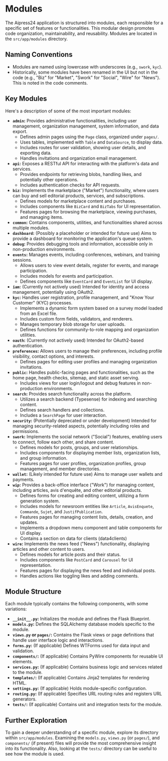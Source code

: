 # Modules

The Aipress24 application is structured into modules, each responsible for a specific set of features or functionalities. This modular design promotes code organization, maintainability, and reusability. Modules are located in the `src/app/modules` directory.

## Naming Conventions

*   Modules are named using lowercase with underscores (e.g., `swork`, `kyc`).
*   Historically, some modules have been renamed in the UI but not in the code (e.g., "Biz" for "Market", "Swork" for "Social", "Wire" for "News"). This is noted in the code comments.

## Key Modules

Here's a description of some of the most important modules:

*   **`admin`:** Provides administrative functionalities, including user management, organization management, system information, and data export.
    *   Defines admin pages using the `Page` class, organized under `pages/`.
    *   Uses tables, implemented with `Table` and `DataSource`, to display data.
    *   Includes routes for user validation, showing user details, and exporting data.
    *   Handles invitations and organization email management.
*   **`api`:** Exposes a RESTful API for interacting with the platform's data and services.
    *   Provides endpoints for retrieving blobs, handling likes, and potentially other operations.
    *   Includes authentication checks for API requests.
*   **`biz`:** Implements the marketplace ("Market") functionality, where users can buy and sell editorial products, services, and subscriptions.
    *   Defines models for marketplace content and purchases.
    *   Includes components like `BizCard` and `BizTabs` for UI representation.
    *   Features pages for browsing the marketplace, viewing purchases, and managing items.
*   **`common`:** Contains components, utilities, and functionalities shared across multiple modules.
*   **`dashboard`:** (Possibly a placeholder or intended for future use) Aims to provide a dashboard for monitoring the application's queue system.
*   **`debug`:** Provides debugging tools and information, accessible only in non-production environments.
*   **`events`:** Manages events, including conferences, webinars, and training sessions.
    *   Allows users to view event details, register for events, and manage participation.
    *   Includes models for events and participation.
    *   Defines components like `EventCard` and `EventList` for UI display.
*   **`iam`:** (Currently not actively used) Intended for identity and access management, potentially using OAuth2.
*   **`kyc`:** Handles user registration, profile management, and "Know Your Customer" (KYC) processes.
    *   Implements a dynamic form system based on a survey model loaded from an Excel file.
    *   Includes custom form fields, validators, and renderers.
    *   Manages temporary blob storage for user uploads.
    *   Defines functions for community-to-role mapping and organization utilities.
*   **`oauth`:** (Currently not actively used) Intended for OAuth2-based authentication.
*   **`preferences`:** Allows users to manage their preferences, including profile visibility, contact options, and interests.
    *   Defines pages for editing user profiles and managing organization invitations.
*   **`public`:** Handles public-facing pages and functionalities, such as the home page, health checks, sitemap, and static asset serving.
    *   Includes views for user login/logout and debug features in non-production environments.
*   **`search`:** Provides search functionality across the platform.
    *   Utilizes a search backend (Typesense) for indexing and searching content.
    *   Defines search handlers and collections.
    *   Includes a `SearchPage` for user interaction.
*   **`security`:** (Potentially deprecated or under development) Intended for managing security-related aspects, potentially including roles and permissions.
*   **`swork`:** Implements the social network ("Social") features, enabling users to connect, follow each other, and share content.
    *   Defines models for posts, groups, and user relationships.
    *   Includes components for displaying member lists, organization lists, and group information.
    *   Features pages for user profiles, organization profiles, group management, and member directories.
*   **`wallet`:** (Likely intended for future use) Aims to manage user wallets and payments.
*   **`wip`:** Provides a back-office interface ("Work") for managing content, including articles, avis d'enquête, and other editorial products.
    *   Defines forms for creating and editing content, utilizing a form generation system.
    *   Includes models for newsroom entities like `Article`, `AvisEnquete`, `Commande`, `Sujet`, and `JustifPublication`.
    *   Features pages for managing content lists, details, creation, and updates.
    *   Implements a dropdown menu component and table components for UI display.
    *   Contains a section on data for clients (data4clients)
*   **`wire`:** Implements the news feed ("News") functionality, displaying articles and other content to users.
    *   Defines models for article posts and their status.
    *   Includes components like `PostCard` and `Carousel` for UI representation.
    *   Features pages for displaying the news feed and individual posts.
    *   Handles actions like toggling likes and adding comments.

## Module Structure

Each module typically contains the following components, with some variations:

*   **`__init__.py`:**  Initializes the module and defines the Flask Blueprint.
*   **`models.py`:** Defines the SQLAlchemy database models specific to the module.
*   **`views.py` or `pages/`:** Contains the Flask views or page definitions that handle user interface logic and interactions.
*   **`forms.py`:** (If applicable) Defines WTForms used for data input and validation.
*   **`components/`:** (If applicable) Contains PyWire components for reusable UI elements.
*   **`services.py`:** (If applicable) Contains business logic and services related to the module.
*   **`templates/`:** (If applicable) Contains Jinja2 templates for rendering HTML.
*   **`settings.py`:** (If applicable) Holds module-specific configuration.
*   **`routing.py`:** (If applicable) Specifies URL routing rules and registers URL generators.
*   **`tests/`:** (If applicable) Contains unit and integration tests for the module.

## Further Exploration

To gain a deeper understanding of a specific module, explore its directory within `src/app/modules`. Examining the `models.py`, `views.py` (or `pages/`), and `components/` (if present) files will provide the most comprehensive insight into its functionality. Also, looking at the `tests/` directory can be useful to see how the module is used.
